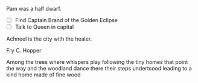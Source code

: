 Pam was a half dwarf.
- [ ] Find Captain Brand of the Golden Eclipse
- [ ] Talk to Queen in capital

Achneel is the city with the healer.

Fry C. Hopper

Among the trees where whispers play following the tiny homes that point the way and the woodland dance there their steps undertsood leading to a kind home made of fine wood
